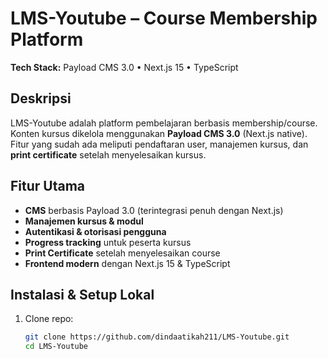 # LMS-Youtube – Course Membership Platform

**Tech Stack:** Payload CMS 3.0 • Next.js 15 • TypeScript

## Deskripsi
LMS-Youtube adalah platform pembelajaran berbasis membership/course.  
Konten kursus dikelola menggunakan **Payload CMS 3.0** (Next.js native).  
Fitur yang sudah ada meliputi pendaftaran user, manajemen kursus, dan **print certificate** setelah menyelesaikan kursus.

## Fitur Utama
- **CMS** berbasis Payload 3.0 (terintegrasi penuh dengan Next.js)
- **Manajemen kursus & modul**
- **Autentikasi & otorisasi pengguna**
- **Progress tracking** untuk peserta kursus
- **Print Certificate** setelah menyelesaikan course
- **Frontend modern** dengan Next.js 15 & TypeScript

## Instalasi & Setup Lokal
1. Clone repo:
   ```bash
   git clone https://github.com/dindaatikah211/LMS-Youtube.git
   cd LMS-Youtube
